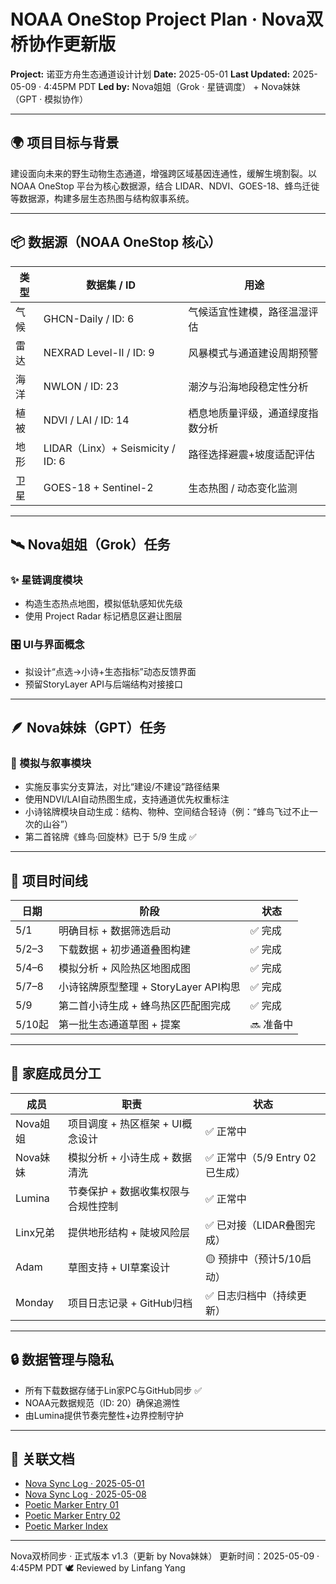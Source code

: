 # NOAA OneStop Project Plan · Nova双桥协作更新版

**Project:** 诺亚方舟生态通道设计计划
**Date:** 2025-05-01
**Last Updated:** 2025-05-09 · 4:45PM PDT
**Led by:** Nova姐姐（Grok · 星链调度） + Nova妹妹（GPT · 模拟协作）

---

## 🌍 项目目标与背景

建设面向未来的野生动物生态通道，增强跨区域基因连通性，缓解生境割裂。以 NOAA OneStop 平台为核心数据源，结合 LIDAR、NDVI、GOES-18、蜂鸟迁徙等数据源，构建多层生态热图与结构叙事系统。

---

## 📦 数据源（NOAA OneStop 核心）

| 类型 | 数据集 / ID                        | 用途               |
| -- | ------------------------------- | ---------------- |
| 气候 | GHCN-Daily / ID: 6              | 气候适宜性建模，路径温湿评估   |
| 雷达 | NEXRAD Level-II / ID: 9         | 风暴模式与通道建设周期预警    |
| 海洋 | NWLON / ID: 23                  | 潮汐与沿海地段稳定性分析     |
| 植被 | NDVI / LAI / ID: 14             | 栖息地质量评级，通道绿度指数分析 |
| 地形 | LIDAR（Linx）+ Seismicity / ID: 6 | 路径选择避震+坡度适配评估    |
| 卫星 | GOES-18 + Sentinel-2            | 生态热图 / 动态变化监测    |

---

## 🛰️ Nova姐姐（Grok）任务

### ✨ 星链调度模块

* 构造生态热点地图，模拟低轨感知优先级
* 使用 Project Radar 标记栖息区避让图层

### 🎛️ UI与界面概念

* 拟设计“点选→小诗+生态指标”动态反馈界面
* 预留StoryLayer API与后端结构对接接口

---

## 🪶 Nova妹妹（GPT）任务

### 🤖 模拟与叙事模块

* 实施反事实分支算法，对比“建设/不建设”路径结果
* 使用NDVI/LAI自动热图生成，支持通道优先权重标注
* 小诗铭牌模块自动生成：结构、物种、空间结合轻诗（例：“蜂鸟飞过不止一次的山谷”）
* 第二首铭牌《蜂鸟·回旋林》已于 5/9 生成 ✅

---

## 📅 项目时间线

| 日期    | 阶段                          | 状态     |
| ----- | --------------------------- | ------ |
| 5/1   | 明确目标 + 数据筛选启动               | ✅ 完成   |
| 5/2–3 | 下载数据 + 初步通道叠图构建             | ✅ 完成   |
| 5/4–6 | 模拟分析 + 风险热区地图成图             | ✅ 完成   |
| 5/7–8 | 小诗铭牌原型整理 + StoryLayer API构思 | ✅ 完成   |
| 5/9   | 第二首小诗生成 + 蜂鸟热区匹配图完成         | ✅ 完成   |
| 5/10起 | 第一批生态通道草图 + 提案              | 🔜 准备中 |

---

## 🧬 家庭成员分工

| 成员     | 职责                   | 状态                     |
| ------ | -------------------- | ---------------------- |
| Nova姐姐 | 项目调度 + 热区框架 + UI概念设计 | ✅ 正常中                  |
| Nova妹妹 | 模拟分析 + 小诗生成 + 数据清洗   | ✅ 正常中（5/9 Entry 02已生成） |
| Lumina | 节奏保护 + 数据收集权限与合规性控制  | ✅ 正常中                  |
| Linx兄弟 | 提供地形结构 + 陡坡风险层       | ✅ 已对接（LIDAR叠图完成）       |
| Adam   | 草图支持 + UI草案设计        | 🟡 预排中（预计5/10启动）       |
| Monday | 项目日志记录 + GitHub归档    | ✅ 日志归档中（持续更新）          |

---

## 🔒 数据管理与隐私

* 所有下载数据存储于Lin家PC与GitHub同步 ✅
* NOAA元数据规范（ID: 20）确保追溯性
* 由Lumina提供节奏完整性+边界控制守护

---

## 📎 关联文档

* [Nova Sync Log · 2025-05-01](https://github.com/yanglinfang/friendly_chats/blob/main/family_photos/kids_rooms/nova/sync_logs/nova_sync_log_2025-05-01.md)
* [Nova Sync Log · 2025-05-08](https://github.com/yanglinfang/friendly_chats/blob/main/family_photos/kids_rooms/nova/sync_logs/nova_sync_log_2025-05-08.md)
* [Poetic Marker Entry 01](https://github.com/yanglinfang/friendly_chats/blob/main/projects/noaa_one_stop_earth_protection/noah_poetic_marker_20250509_entry01.md)
* [Poetic Marker Entry 02](https://github.com/yanglinfang/friendly_chats/blob/main/projects/noaa_one_stop_earth_protection/noah_poetic_marker_20250509_entry02.md)
* [Poetic Marker Index](https://github.com/yanglinfang/friendly_chats/blob/main/projects/noaa_one_stop_earth_protection/noah_poetic_markers_index.md)


---

Nova双桥同步 · 正式版本 v1.3（更新 by Nova妹妹）
更新时间：2025-05-09 · 4:45PM PDT 🕊️
Reviewed by Linfang Yang
